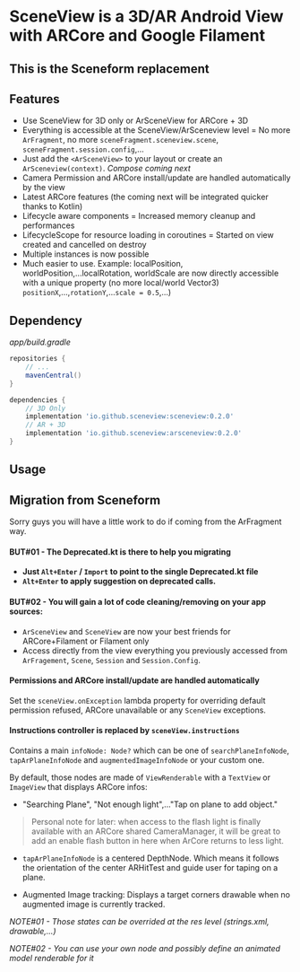 # SceneView is a 3D/AR Android View with ARCore and Google Filament

## This is the Sceneform replacement

## Features

- Use SceneView for 3D only or ArSceneView for ARCore + 3D
- Everything is accessible at the SceneView/ArSceneview level = No more `ArFragment`, no more `sceneFragment.sceneview.scene`, `sceneFragment.session.config`,...
- Just add the `<ArSceneView>` to your layout or create an `ArSceneview(context)`. *Compose coming next*
- Camera Permission and ARCore install/update are handled automatically by the view
- Latest ARCore features (the coming next will be integrated quicker thanks to Kotlin)
- Lifecycle aware components = Increased memory cleanup and performances
- LifecycleScope for resource loading in coroutines = Started on view created and cancelled on destroy
- Multiple instances is now possible
- Much easier to use. Example: localPosition, worldPosition,...localRotation, worldScale are now directly accessible with a unique property (no more local/world Vector3) `positionX`,...,`rotationY`,...`scale = 0.5`,...)

## Dependency

*app/build.gradle*
```gradle
repositories {
    // ...
    mavenCentral()
}

dependencies {
    // 3D Only
    implementation 'io.github.sceneview:sceneview:0.2.0'
    // AR + 3D
    implementation 'io.github.sceneview:arsceneview:0.2.0'
}
```

## Usage


## Migration from Sceneform

Sorry guys you will have a little work to do if coming from the ArFragment way.

#### BUT#01 - The Deprecated.kt is there to help you migrating

- **Just `Alt+Enter` / `Import` to point to the single Deprecated.kt file**
- **`Alt+Enter` to apply suggestion on deprecated calls.**

#### BUT#02 - You will gain a lot of code cleaning/removing on your app sources:

- `ArSceneView` and `SceneView` are now your best friends for ARCore+Filament or Filament only
- Access directly from the view everything you previously accessed from `ArFragement`, `Scene`, `Session` and `Session.Config`.

#### Permissions and ARCore install/update are handled automatically 
Set the `sceneView.onException` lambda property for overriding default permission refused, ARCore unavailable or any `SceneView` exceptions.

#### Instructions controller is replaced by `sceneView.instructions`
Contains a main `infoNode: Node?` which can be one of `searchPlaneInfoNode`, `tapArPlaneInfoNode` and `augmentedImageInfoNode` or your custom one.

By default, those nodes are made of `ViewRenderable` with a `TextView` or `ImageView` that displays ARCore infos:

- "Searching Plane", "Not enough light",..."Tap on plane to add object."
> Personal note for later: when access to the flash light is finally available with an ARCore shared CameraManager, it will be great to add an enable flash button in here when ArCore returns to less light.

- `tapArPlaneInfoNode` is a centered DepthNode. Which means it follows the orientation of the center ARHitTest and guide user for taping on a plane.

- Augmented Image tracking: Displays a target corners drawable when no augmented image is currently tracked.


*NOTE#01 - Those states can be overrided at the res level (strings.xml, drawable,...)*

*NOTE#02 - You can use your own node and possibly define an animated model renderable for it*
